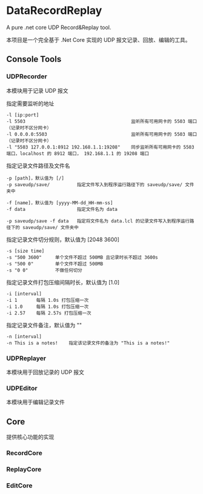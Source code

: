 # DataRecordReplay
A pure .net core UDP Record&amp;Replay tool.

本项目是一个完全基于 .Net Core 实现的 UDP 报文记录、回放、编辑的工具。

## Console Tools
### UDPRecorder
本模块用于记录 UDP 报文

指定需要监听的地址
```
-l [ip:port]
-l 5503                                       监听所有可用网卡的 5503 端口（记录时不区分网卡）
-l 0.0.0.0:5503                               监听所有可用网卡的 5503 端口（记录时不区分网卡）
-l "5503 127.0.0.1:8912 192.168.1.1:19208"    同步监听所有可用网卡的 5503 端口，localhost 的 8912 端口， 192.168.1.1 的 19208 端口
```

指定记录文件路径及文件名
```
-p [path]，默认值为 [/]
-p saveudp/save/          指定文件写入到程序运行路径下的 saveudp/save/ 文件夹中

-f [name]，默认值为 [yyyy-MM-dd_HH-mm-ss]
-f data                   指定文件名为 data

-p saveudp/save -f data   指定将文件名为 data.lcl 的记录文件写入到程序运行路径下的 saveudp/save/ 文件夹中
```

指定记录文件切分规则，默认值为 [2048 3600]
```
-s [size time]
-s "500 3600"     单个文件不超过 500MB 且记录时长不超过 3600s
-s "500 0"        单个文件不超过 500MB
-s "0 0"          不做任何切分
```

指定记录文件打包压缩间隔时长，默认值为 [1.0]
```
-i [interval]
-i 1       每隔 1.0s 打包压缩一次
-i 1.0     每隔 1.0s 打包压缩一次
-i 2.57    每隔 2.57s 打包压缩一次
```

指定记录文件备注，默认值为 ""
```
-n [interval]
-n This is a notes!    指定该记录文件的备注为 "This is a notes!"
```

### UDPReplayer
本模块用于回放记录的 UDP 报文



### UDPEditor
本模块用于编辑记录文件

## Core
提供核心功能的实现
### RecordCore
### ReplayCore
### EditCore
